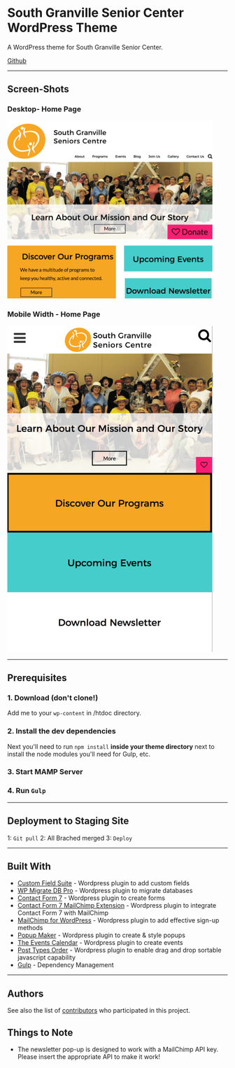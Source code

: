 # South Granville Senior Center WordPress Theme

A WordPress theme for South Granville Senior Center.

[Github](https://github.com/redacademy/granville-spring-2017)

---

## Screen-Shots

### Desktop- Home Page

<img src="themes/sgsc/assets/images/sgsc-desktop-screenshot.png" width="470px" alt="sgsc desktop screenshot">

### Mobile Width - Home Page

<img src="themes/sgsc/assets/images/sgsc-mobile-screenshot.png" width="470px" alt="sgsc mobile screenshot">

---

## Prerequisites

### 1. Download (don't clone!)

Add me to your `wp-content` in /htdoc directory.

### 2. Install the dev dependencies

Next you'll need to run `npm install` **inside your theme directory** next to install the node modules you'll need for Gulp, etc.

### 3. Start MAMP Server

### 4. Run ```Gulp```

---

## Deployment to Staging Site

  1: `Git pull`
  2: All Brached merged
  3: `Deploy`

---

## Built With

- [Custom Field Suite](https://www.http://customfieldsuite.com/) - Wordpress plugin to add custom fields
- [WP Migrate DB Pro](https://deliciousbrains.com/wp-migrate-db-pro/) - Wordpress plugin to migrate databases
- [Contact Form 7](https://contactform7.com/) - Wordpress plugin to create forms
- [Contact Form 7 MailChimp Extension](http://renzojohnson.com/contributions/contact-form-7-mailchimp-extension) - Wordpress plugin to integrate Contact Form 7 with MailChimp
- [MailChimp for WordPress](https://mc4wp.com/#utm_source=wp-plugin&utm_medium=mailchimp-for-wp&utm_campaign=plugins-page) - Wordpress plugin to add effective sign-up methods
- [Popup Maker](https://wppopupmaker.com/?utm_capmaign=PluginInfo&utm_source=plugin-header&utm_medium=plugin-uri) - Wordpress plugin to create & style popups
- [The Events Calendar](https://wordpress.org/plugins/the-events-calendar/) - Wordpress plugin to create events
- [Post Types Order](https://wordpress.org/plugins/post-types-order/) - Wordpress plugin to enable drag and drop sortable javascript capability
- [Gulp](https://http://gulpjs.com/) - Dependency Management

---

## Authors

See also the list of [contributors](https://github.com/redacademy/granville-spring-2017/graphs/contributors/) who participated in this project.

## Things to Note

- The newsletter pop-up is designed to work with a MailChimp API key.  Please insert the appropriate API to make it work!
